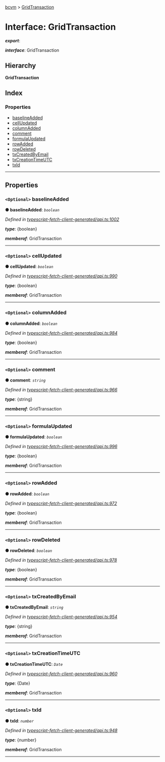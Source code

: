 [bcvm](../README.md) > [GridTransaction](../interfaces/gridtransaction.md)

# Interface: GridTransaction

*__export__*: 

*__interface__*: GridTransaction

## Hierarchy

**GridTransaction**

## Index

### Properties

* [baselineAdded](gridtransaction.md#baselineadded)
* [cellUpdated](gridtransaction.md#cellupdated)
* [columnAdded](gridtransaction.md#columnadded)
* [comment](gridtransaction.md#comment)
* [formulaUpdated](gridtransaction.md#formulaupdated)
* [rowAdded](gridtransaction.md#rowadded)
* [rowDeleted](gridtransaction.md#rowdeleted)
* [txCreatedByEmail](gridtransaction.md#txcreatedbyemail)
* [txCreationTimeUTC](gridtransaction.md#txcreationtimeutc)
* [txId](gridtransaction.md#txid)

---

## Properties

<a id="baselineadded"></a>

### `<Optional>` baselineAdded

**● baselineAdded**: *`boolean`*

*Defined in [typescript-fetch-client-generated/api.ts:1002](https://github.com/boardwalktech/Boardwalk-Client-Virtual-Machine-JS/blob/bd51c2e/typescript/src/typescript-fetch-client-generated/api.ts#L1002)*

*__type__*: {boolean}

*__memberof__*: GridTransaction

___
<a id="cellupdated"></a>

### `<Optional>` cellUpdated

**● cellUpdated**: *`boolean`*

*Defined in [typescript-fetch-client-generated/api.ts:990](https://github.com/boardwalktech/Boardwalk-Client-Virtual-Machine-JS/blob/bd51c2e/typescript/src/typescript-fetch-client-generated/api.ts#L990)*

*__type__*: {boolean}

*__memberof__*: GridTransaction

___
<a id="columnadded"></a>

### `<Optional>` columnAdded

**● columnAdded**: *`boolean`*

*Defined in [typescript-fetch-client-generated/api.ts:984](https://github.com/boardwalktech/Boardwalk-Client-Virtual-Machine-JS/blob/bd51c2e/typescript/src/typescript-fetch-client-generated/api.ts#L984)*

*__type__*: {boolean}

*__memberof__*: GridTransaction

___
<a id="comment"></a>

### `<Optional>` comment

**● comment**: *`string`*

*Defined in [typescript-fetch-client-generated/api.ts:966](https://github.com/boardwalktech/Boardwalk-Client-Virtual-Machine-JS/blob/bd51c2e/typescript/src/typescript-fetch-client-generated/api.ts#L966)*

*__type__*: {string}

*__memberof__*: GridTransaction

___
<a id="formulaupdated"></a>

### `<Optional>` formulaUpdated

**● formulaUpdated**: *`boolean`*

*Defined in [typescript-fetch-client-generated/api.ts:996](https://github.com/boardwalktech/Boardwalk-Client-Virtual-Machine-JS/blob/bd51c2e/typescript/src/typescript-fetch-client-generated/api.ts#L996)*

*__type__*: {boolean}

*__memberof__*: GridTransaction

___
<a id="rowadded"></a>

### `<Optional>` rowAdded

**● rowAdded**: *`boolean`*

*Defined in [typescript-fetch-client-generated/api.ts:972](https://github.com/boardwalktech/Boardwalk-Client-Virtual-Machine-JS/blob/bd51c2e/typescript/src/typescript-fetch-client-generated/api.ts#L972)*

*__type__*: {boolean}

*__memberof__*: GridTransaction

___
<a id="rowdeleted"></a>

### `<Optional>` rowDeleted

**● rowDeleted**: *`boolean`*

*Defined in [typescript-fetch-client-generated/api.ts:978](https://github.com/boardwalktech/Boardwalk-Client-Virtual-Machine-JS/blob/bd51c2e/typescript/src/typescript-fetch-client-generated/api.ts#L978)*

*__type__*: {boolean}

*__memberof__*: GridTransaction

___
<a id="txcreatedbyemail"></a>

### `<Optional>` txCreatedByEmail

**● txCreatedByEmail**: *`string`*

*Defined in [typescript-fetch-client-generated/api.ts:954](https://github.com/boardwalktech/Boardwalk-Client-Virtual-Machine-JS/blob/bd51c2e/typescript/src/typescript-fetch-client-generated/api.ts#L954)*

*__type__*: {string}

*__memberof__*: GridTransaction

___
<a id="txcreationtimeutc"></a>

### `<Optional>` txCreationTimeUTC

**● txCreationTimeUTC**: *`Date`*

*Defined in [typescript-fetch-client-generated/api.ts:960](https://github.com/boardwalktech/Boardwalk-Client-Virtual-Machine-JS/blob/bd51c2e/typescript/src/typescript-fetch-client-generated/api.ts#L960)*

*__type__*: {Date}

*__memberof__*: GridTransaction

___
<a id="txid"></a>

### `<Optional>` txId

**● txId**: *`number`*

*Defined in [typescript-fetch-client-generated/api.ts:948](https://github.com/boardwalktech/Boardwalk-Client-Virtual-Machine-JS/blob/bd51c2e/typescript/src/typescript-fetch-client-generated/api.ts#L948)*

*__type__*: {number}

*__memberof__*: GridTransaction

___

